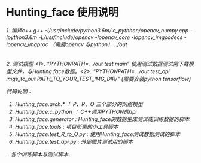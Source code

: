 # Hunting_face 使用说明

<H6>  1. 编译c++ g++ -I/usr/include/python3.6m/ c_pythhon/opencv_numpy.cpp -lpython3.6m -L/usr/include/opencv -lopencv_core -lopencv_imgcodecs -lopencv_imgproc （需要opencv 与python） ../out

<H6>  2. 测试模型 <1>. “PYTHONPATH=. ./out  test main” 使用测试数据测试需下载模型文件，与Hunting face数据。<2>. "PYTHONPATH=. ./out  test_api imgs_to_out PATH_TO_YOUR_TEST_IMG_DIR/" (需要安装python tensorflow)

代码说明：
1. Hunting_face.arch.* ： P、R、O 三个部分的网络模型
2. Hunting_face.c_python ： C++调用PYTHON的api
3. Hunting_face.generator : Hunting_face的数据生成测试或训练数据的脚本
4. Hunting_face.tools : 项目所需的小工具脚本
5. Hunting_face.test_R_to_O.py : 使用Hunting_face测试数据测试的脚本
6. Hunting_face.test_api.py : 外部图片测试用的脚本

...各个训练脚本与测试脚本
